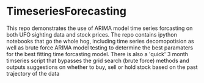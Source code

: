 # TimeseriesForecasting

This repo demonstrates the use of ARIMA model time series forcasting on both UFO sighting data and stock prices. 
The repo contains ipython notebooks that go the whole hog, including time series decomopotision as well as brute force ARIMA model testing to determine the best paramaters for the best fitting time forcasting model. There is also a 'quick' 3 month timseries script that bypasses the grid search (brute force) methods and outputs suggestions on whether to buy, sell or hold stock based on the past trajectory of the data
